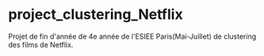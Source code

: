 # project_clustering_Netflix
Projet de fin d'année de 4e année de l'ESIEE Paris(Mai-Juillet) de clustering des films de Netflix.

